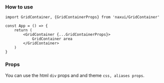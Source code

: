 
### How to use

```tsx
import GridContainer, {GridContainerProps} from 'naxui/GridContainer'

const App = () => {
    return (
        <GridContainer {...GridContainerProps}>
            GridContainer area
        </GridContainer>
    )
}
```

### Props
You can use the html `div` props and and theme `css, aliases props`.

